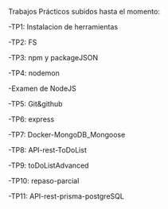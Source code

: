 Trabajos Prácticos subidos hasta el momento:

-TP1: Instalacion de herramientas

-TP2: FS

-TP3: npm y packageJSON

-TP4: nodemon

-Examen de NodeJS

-TP5: Git&github

-TP6: express

-TP7: Docker-MongoDB_Mongoose

-TP8: API-rest-ToDoList

-TP9: toDoListAdvanced

-TP10: repaso-parcial

-TP11: API-rest-prisma-postgreSQL
